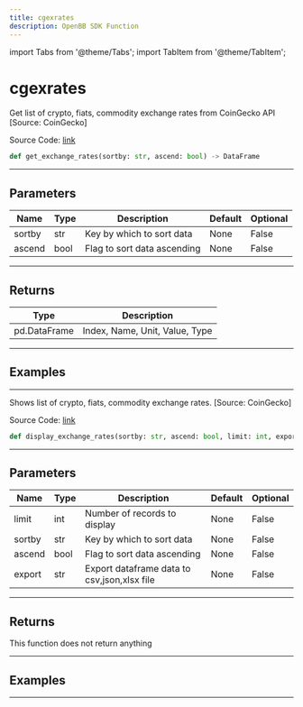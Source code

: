 ```yaml
---
title: cgexrates
description: OpenBB SDK Function
---
```


import Tabs from '@theme/Tabs';
import TabItem from '@theme/TabItem';

# cgexrates

<Tabs>
<TabItem value="model" label="Model" default>

Get list of crypto, fiats, commodity exchange rates from CoinGecko API [Source: CoinGecko]

Source Code: [link](https://github.com/OpenBB-finance/OpenBBTerminal/tree/main/openbb_terminal/cryptocurrency/overview/pycoingecko_model.py#L398)

```python
def get_exchange_rates(sortby: str, ascend: bool) -> DataFrame
```
---

## Parameters

| Name | Type | Description | Default | Optional |
| ---- | ---- | ----------- | ------- | -------- |
| sortby | str | Key by which to sort data | None | False |
| ascend | bool | Flag to sort data ascending | None | False |

---

## Returns

| Type | Description |
| ---- | ----------- |
| pd.DataFrame | Index, Name, Unit, Value, Type |

---

## Examples

---



</TabItem>
<TabItem value="view" label="View">

Shows  list of crypto, fiats, commodity exchange rates. [Source: CoinGecko]

Source Code: [link](https://github.com/OpenBB-finance/OpenBBTerminal/tree/main/openbb_terminal/cryptocurrency/overview/pycoingecko_view.py#L200)

```python
def display_exchange_rates(sortby: str, ascend: bool, limit: int, export: str) -> None
```
---

## Parameters

| Name | Type | Description | Default | Optional |
| ---- | ---- | ----------- | ------- | -------- |
| limit | int | Number of records to display | None | False |
| sortby | str | Key by which to sort data | None | False |
| ascend | bool | Flag to sort data ascending | None | False |
| export | str | Export dataframe data to csv,json,xlsx file | None | False |

---

## Returns

This function does not return anything

---

## Examples

---



</TabItem>
</Tabs>